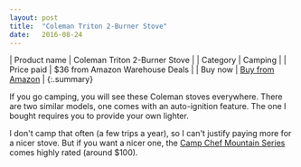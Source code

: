 ```yaml
---
layout: post
title:  "Coleman Triton 2-Burner Stove"
date:   2016-08-24
---
```


| Product name | Coleman Triton 2-Burner Stove             |
| Category     | Camping                                   |
| Price paid   | $36 from Amazon Warehouse Deals           |
| Buy now      | [Buy from Amazon](http://amzn.to/2bGIUCa) |
{:.summary}

If you go camping, you will see these Coleman stoves everywhere. There are two
similar models, one comes with an auto-ignition feature. The one I bought
requires you to provide your own lighter.

I don't camp that often (a few trips a year), so I can't justify paying more
for a nicer stove. But if you want a nicer one, the [Camp Chef Mountain
Series](http://www.outdoorgearlab.com/Camping-Stove-Reviews/Camp-Chef-Everest)
comes highly rated (around $100).
